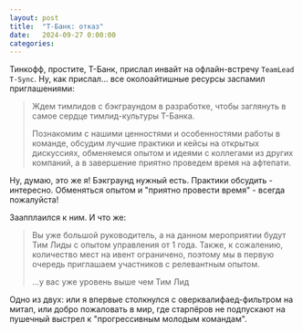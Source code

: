 ```yaml
---
layout: post
title:  "Т-Банк: отказ"
date:   2024-09-27 0:00:00
categories:
---
```


Тинкофф, простите, Т-Банк, прислал инвайт на офлайн-встречу `TeamLead T-Sync`. Ну, как прислал... все околоайтишные ресурсы заспамил приглашениями:

> Ждем тимлидов с бэкграундом в разработке, чтобы заглянуть в самое сердце тимлид-культуры Т-Банка.
>
> Познакомим с нашими ценностями и особенностями работы в команде, обсудим лучшие практики и кейсы на открытых дискуссиях, обменяемся опытом и идеями с коллегами из других компаний, а в завершение приятно проведем время на афтепати.

Ну, думаю, это же я! Бэкграунд нужный есть. Практики обсудить - интересно. Обменяться опытом и "приятно провести время" - всегда пожалуйста!

Заапплаился к ним. И что же:

> Вы уже большой руководитель, а на данном мероприятии будут Тим Лиды с опытом управления от 1 года. Также, к сожалению, количество мест на ивент ограничено, поэтому мы в первую очередь приглашаем участников с релевантным опытом.
>
> ...у вас уже уровень выше чем Тим Лид

Одно из двух: или я впервые столкнулся с оверквалифаед-фильтром на митап, или добро пожаловать в мир, где старпёров не подпускают на пушечный выстрел к "прогрессивным молодым командам".
